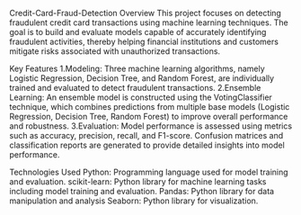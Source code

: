 Credit-Card-Fraud-Detection
Overview
This project focuses on detecting fraudulent credit card transactions using machine learning techniques. The goal is to build and evaluate models capable of accurately identifying fraudulent activities, thereby helping financial institutions and customers mitigate risks associated with unauthorized transactions.

Key Features
1.Modeling: Three machine learning algorithms, namely Logistic Regression, Decision Tree, and Random Forest, are individually trained and evaluated to detect fraudulent transactions. 
2.Ensemble Learning: An ensemble model is constructed using the VotingClassifier technique, which combines predictions from multiple base models (Logistic Regression, Decision Tree, Random Forest) to improve overall performance and robustness. 
3.Evaluation: Model performance is assessed using metrics such as accuracy, precision, recall, and F1-score. Confusion matrices and classification reports are generated to provide detailed insights into model performance.

Technologies Used
Python: Programming language used for model training and evaluation. scikit-learn: Python library for machine learning tasks including model training and evaluation. Pandas: Python library for data manipulation and analysis Seaborn: Python library for visualization.
